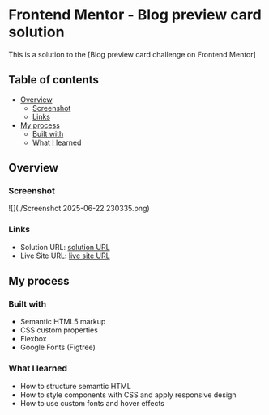 # Frontend Mentor - Blog preview card solution

This is a solution to the [Blog preview card challenge on Frontend Mentor]

## Table of contents

- [Overview](#overview)
  - [Screenshot](#screenshot)
  - [Links](#links)
- [My process](#my-process)
  - [Built with](#built-with)
  - [What I learned](#what-i-learned)

## Overview

### Screenshot

![](./Screenshot 2025-06-22 230335.png)


### Links

- Solution URL: [solution URL](https://github.com/AnKit1840/blog_preview_card/blob/main/index.html)
- Live Site URL: [live site URL](https://ankit1840.github.io/blog_preview_card/)

## My process

### Built with

- Semantic HTML5 markup
- CSS custom properties
- Flexbox
- Google Fonts (Figtree)

### What I learned
- How to structure semantic HTML
- How to style components with CSS and apply responsive design
- How to use custom fonts and hover effects

